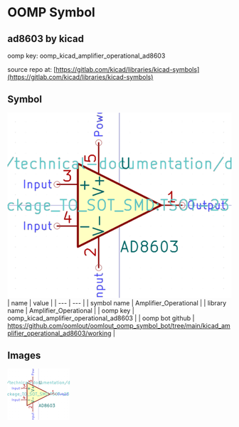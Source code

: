 # OOMP Symbol  
## ad8603  by kicad  
  
oomp key: oomp_kicad_amplifier_operational_ad8603  
  
source repo at: [https://gitlab.com/kicad/libraries/kicad-symbols](https://gitlab.com/kicad/libraries/kicad-symbols)  
## Symbol  
  
[![working.png](working_600.png)](working.png)  
| name | value | 
| --- | --- | 
| symbol name | Amplifier_Operational | 
| library name | Amplifier_Operational | 
| oomp key | oomp_kicad_amplifier_operational_ad8603 | 
| oomp bot github | https://github.com/oomlout/oomlout_oomp_symbol_bot/tree/main/kicad_amplifier_operational_ad8603/working | 
## Images  
  
[![working.png](working_140.png)](working.png)  
